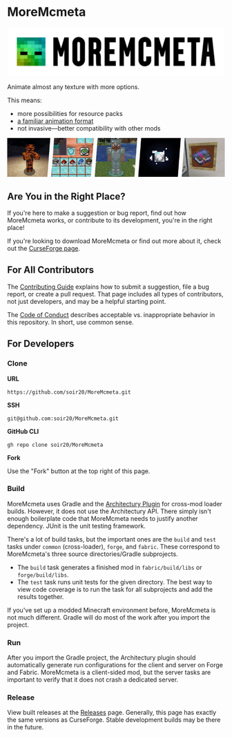# MoreMcmeta
![MoreMcmeta logo](./info/img/moremcmeta-logo-black.png)

Animate almost any texture with more options.

This means:
* more possibilities for resource packs
* [a familiar animation format](https://github.com/soir20/MoreMcmeta/wiki/User-Docs:-Animation-Format)
* not invasive—better compatibility with other mods

![Mob, GUI, shadow, moon, and enchantment glint examples](./info/img/demo.gif)

## Are You in the Right Place?
If you're here to make a suggestion or bug report, find out how MoreMcmeta works, or contribute to its development, you're in the right place!

If you're looking to download MoreMcmeta or find out more about it, check out the [CurseForge page](https://www.curseforge.com/minecraft/mc-mods/moremcmeta).

## For All Contributors
The [Contributing Guide](CONTRIBUTING.md) explains how to submit a suggestion, file a bug report, or create a pull request. That page includes all types of contributors, not just developers, and may be a helpful starting point.

The [Code of Conduct](CODE_OF_CONDUCT.md) describes acceptable vs. inappropriate behavior in this repository. In short, use common sense.

## For Developers
### Clone
**URL**

```
https://github.com/soir20/MoreMcmeta.git
```

**SSH**

```
git@github.com:soir20/MoreMcmeta.git
```

**GitHub CLI**

```
gh repo clone soir20/MoreMcmeta
```

**Fork**

Use the "Fork" button at the top right of this page.

### Build
MoreMcmeta uses Gradle and the [Architectury Plugin](https://github.com/architectury/architectury-plugin) for cross-mod loader builds. However, it does not use the Architectury API. There simply isn't enough boilerplate code that MoreMcmeta needs to justify another dependency. JUnit is the unit testing framework.

There's a lot of build tasks, but the important ones are the `build` and `test` tasks under `common` (cross-loader), `forge`, and `fabric`. These correspond to MoreMcmeta's three source directories/Gradle subprojects.

* The `build` task generates a finished mod in `fabric/build/libs` or `forge/build/libs`.
* The `test` task runs unit tests for the given directory. The best way to view code coverage is to run the task for all subprojects and add the results together.

If you've set up a modded Minecraft environment before, MoreMcmeta is not much different. Gradle will do most of the work after you import the project.

### Run
After you import the Gradle project, the Architectury plugin should automatically generate run configurations for the client and server on Forge and Fabric. MoreMcmeta is a client-sided mod, but the server tasks are important to verify that it does not crash a dedicated server.

### Release
View built releases at the [Releases](https://github.com/soir20/MoreMcmeta/releases}) page. Generally, this page has exactly the same versions as CurseForge. Stable development builds may be there in the future.